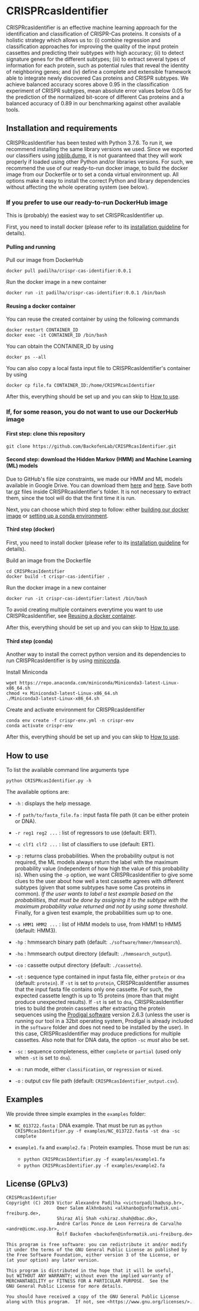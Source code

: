 # CRISPRcasIdentifier

CRISPRcasIdentifier is an effective machine learning approach for the identification and classification of CRISPR-Cas proteins. It consists of a holistic strategy which allows us to: (i) combine regression and classification approaches for improving the quality of the input protein cassettes and predicting their subtypes with high accuracy; (ii) to detect signature genes for the different subtypes; (iii) to extract several types of information for each protein, such as potential rules that reveal the identity of neighboring genes; and (iv) define a complete and extensible framework able to integrate newly discovered Cas proteins and CRISPR subtypes. We achieve balanced accuracy scores above 0.95 in the classification experiment of CRISPR subtypes, mean absolute error values below 0.05 for the prediction of the normalized bit-score of different Cas proteins and a balanced accuracy of 0.89 in our benchmarking against other available tools.

## Installation and requirements

CRISPRcasIdentifier has been tested with Python 3.7.6. To run it, we recommend installing the same library versions we used. Since we exported our classifiers using [joblib.dump](https://scikit-learn.org/stable/modules/model_persistence.html), it is not guaranteed that they will work properly if loaded using other Python and/or libraries versions. For such, we recommend the use of our ready-to-run docker image, to build the docker image from our Dockerfile or to set a conda virtual environment up. All options make it easy to install the correct Python and library dependencies without affecting the whole operating system (see below).

### If you prefer to use our ready-to-run DockerHub image

This is (probably) the easiest way to set CRISPRcasIdentifier up.

First, you need to install docker (please refer to its [installation guideline](https://docs.docker.com/get-docker/) for details).

#### Pulling and running

Pull our image from DockerHub

```
docker pull padilha/crispr-cas-identifier:0.0.1
```

Run the docker image in a new container

```
docker run -it padilha/crispr-cas-identifier:0.0.1 /bin/bash
```

#### Reusing a docker container

You can reuse the created container by using the following commands

```
docker restart CONTAINER_ID
docker exec -it CONTAINER_ID /bin/bash
```

You can obtain the CONTAINER_ID by using

```
docker ps --all
```

You can also copy a local fasta input file to CRISPRcasIdentifier's container by using

```
docker cp file.fa CONTAINER_ID:/home/CRISPRcasIdentifier
```

After this, everything should be set up and you can skip to [How to use](#how-to-use).

### If, for some reason, you do not want to use our DockerHub image

#### First step: clone this repository

```
git clone https://github.com/BackofenLab/CRISPRcasIdentifier.git
```

#### Second step: download the Hidden Markov (HMM) and Machine Learning (ML) models

Due to GitHub's file size constraints, we made our HMM and ML models available in Google Drive. You can download them [here](https://drive.google.com/file/d/166bh1sAjoB9kW5pn8YrEuEWrsM2QDV78/view?usp=sharing) and [here](https://drive.google.com/file/d/1ZOR1e-wIb_rxtCiU3OaBVdrHrup1svq3/view?usp=sharing). Save both tar.gz files inside CRISPRcasIdentifier's folder. It is not necessary to extract them, since the tool will do that the first time it is run.

Next, you can choose which third step to follow: either [building our docker image](#third-step-docker) or [setting up a conda environment](#third-step-conda).

#### Third step (docker)

First, you need to install docker (please refer to its [installation guideline](https://docs.docker.com/get-docker/) for details).

Build an image from the Dockerfile

```
cd CRISPRcasIdentifier
docker build -t crispr-cas-identifier .
```

Run the docker image in a new container

```
docker run -it crispr-cas-identifier:latest /bin/bash
```

To avoid creating multiple containers everytime you want to use CRISPRcasIdentifier, see [Reusing a docker container](#reusing-a-docker-container).

After this, everything should be set up and you can skip to [How to use](#how-to-use).

#### Third step (conda)

Another way to install the correct python version and its dependencies to run CRISPRcasIdentifier is by using [miniconda](https://docs.conda.io/en/latest/miniconda.html).

Install Miniconda

```
wget https://repo.anaconda.com/miniconda/Miniconda3-latest-Linux-x86_64.sh
chmod +x Miniconda3-latest-Linux-x86_64.sh
./Miniconda3-latest-Linux-x86_64.sh
```

Create and activate environment for CRISPRcasIdentifier

```
conda env create -f crispr-env.yml -n crispr-env
conda activate crispr-env
```

After this, everything should be set up and you can skip to [How to use](#how-to-use).

## How to use

To list the available command line arguments type

    python CRISPRcasIdentifier.py -h

The available options are:

* `-h` : displays the help message.

* `-f path/to/fasta_file.fa` : input fasta file path (it can be either protein or DNA).

* `-r reg1 reg2 ...` : list of regressors to use (default: ERT).

* `-c clf1 clf2 ...` : list of classifiers to use (default: ERT).

* `-p` : returns class probabilities. When the probability output is not required, the ML models always return the label with the maximum probability value (independent of how high the value of this probability is). When using the `-p` option, we want CRISPRcasIdentifier to give some clues to the user about how well a test cassette agrees with different subtypes (given that some subtypes have some Cas proteins in common). _If the user wants to label a test example based on the probabilities, that must be done by assigning it to the subtype with the maximum probability value returned and not by using some threshold_. Finally, for a given test example, the probabilities sum up to one.

* `-s HMM1 HMM2 ...` : list of HMM models to use, from HMM1 to HMM5 (default: HMM3).

* `-hp` : hmmsearch binary path (default: `./software/hmmer/hmmsearch`).

* `-ho` : hmmsearch output directory (default: `./hmmsearch_output`).

* `-co` : cassette output directory (default: `./cassette`).

* `-st` : sequence type contained in input fasta file, either `protein` or `dna` (default: `protein`). If `-st` is set to `protein`, CRISPRcasIdentifier assumes that the input fasta file contains only one cassette. For such, the expected cassette length is up to 15 proteins (more than that might produce unexpected results). If `-st` is set to `dna`, CRISPRcasIdentifier tries to build the protein cassettes after extracting the protein sequences using the [Prodigal software](https://github.com/hyattpd/Prodigal) version 2.6.3 (unless the user is running our tool in a 32bit operating system, Prodigal is already included in the `software` folder and does not need to be installed by the user). In this case, CRISPRcasIdentifier may produce predictions for multiple cassettes. Also note that for DNA data, the option `-sc` _must_ also be set.

* `-sc` : sequence completeness, either `complete` or `partial` (used only when `-st` is set to `dna`).

* `-m` : run mode, either `classification`, or `regression` or `mixed`.

* `-o` : output csv file path (default: `CRISPRcasIdentifier_output.csv`).

## Examples

We provide three simple examples in the `examples` folder:

* `NC_013722.fasta` : DNA example. That must be run as `python CRISPRcasIdentifier.py -f examples/NC_013722.fasta -st dna -sc complete`

* `example1.fa` and `example2.fa` : Protein examples. Those must be run as:
    * `python CRISPRcasIdentifier.py -f examples/example1.fa`
    * `python CRISPRcasIdentifier.py -f examples/example2.fa`

## License (GPLv3)

    CRISPRcasIdentifier
    Copyright (C) 2019 Victor Alexandre Padilha <victorpadilha@usp.br>,
                       Omer Salem Alkhnbashi <alkhanbo@informatik.uni-freiburg.de>,
                       Shiraz Ali Shah <shiraz.shah@dbac.dk>,
                       André Carlos Ponce de Leon Ferreira de Carvalho <andre@icmc.usp.br>,
                       Rolf Backofen <backofen@informatik.uni-freiburg.de>

    This program is free software: you can redistribute it and/or modify
    it under the terms of the GNU General Public License as published by
    the Free Software Foundation, either version 3 of the License, or
    (at your option) any later version.

    This program is distributed in the hope that it will be useful,
    but WITHOUT ANY WARRANTY; without even the implied warranty of
    MERCHANTABILITY or FITNESS FOR A PARTICULAR PURPOSE.  See the
    GNU General Public License for more details.

    You should have received a copy of the GNU General Public License
    along with this program.  If not, see <https://www.gnu.org/licenses/>.